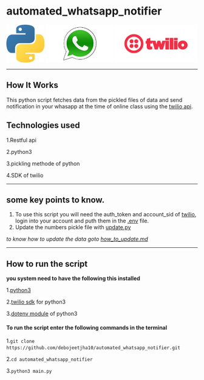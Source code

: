 # automated_whatsapp_notifier
<img src = "img/python.jpeg"
height = "100px"
weidth = "100px"
alt = "python logo"
title = "python">
<img src = "img/whatsapp.jpeg"
height = 100px
weidth = 100px
alt = "whatsapp logo"
title = "whatsapp">
<img src = "img/twilio.png"
height = 100px
weidth = 100px
alt = "twilio logo"
title = "twilio">
___
## How It Works
This python script fetches data from the pickled files of data and send notification in your whasapp at the time of online class using the [twilio api](https://www.twilio.com/).
## Technologies used
1.Restful api

2.python3

3.pickling methode of python

4.SDK of twilio

___
## some key points to know.
1. To use this script you will need the auth_token and account_sid of [twilio](https://www.twilio.com/), login into your account and puth them in the [.env](.env) file.
2. Update the numbers pickle file with [update.py](update.py)

*to know how to update the data goto [how_to_update.md](class_list/how_to_update_data.md)*
___
## How to run the script
<b>you system need to have the following this installed</b>

  1.[python3](https://www.python.org/)
  
  2.[twilio sdk](https://pypi.org/project/twilio/) for python3
  
  3.[dotenv module](https://pypi.org/project/dotenv/) of python3
  
  <h4> To run the script enter the following commands in the terminal </h4>
  
  1.`git clone https://github.com/debojeetjha10/automated_whatsapp_notifier.git`
  
  2.`cd automated_whatsapp_notifier` 
  
  3.`python3 main.py`
  
